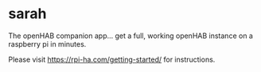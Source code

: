# sarah
The openHAB companion app... get a full, working openHAB instance on a raspberry pi in minutes.

Please visit https://rpi-ha.com/getting-started/ for instructions.

